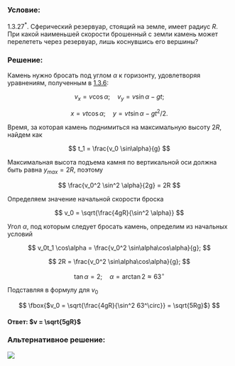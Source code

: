 ###  Условие:

$1.3.27^*.$ Сферический резервуар, стоящий на земле, имеет радиус $R$. При какой наименьшей скорости брошенный с земли камень может перелететь через резервуар, лишь коснувшись его вершины?

###  Решение:

Камень нужно бросать под углом $\alpha$ к горизонту, удовлетворяя уравнениям, полученным в [1.3.6](../1.3.6):

$$
v_x = v \cos\alpha; \quad v_y = v \sin\alpha - gt;
$$

$$
x = vt \cos\alpha ; \quad y = vt \sin\alpha - gt^2 / 2.
$$

Время, за которая камень поднимиться на максимальную высоту $2R$, найдем как

$$
t_1 = \frac{v_0 \sin\alpha}{g}
$$

Максимальная высота подъема камня по вертикальной оси должна быть равна $y_{max} = 2R$, поэтому

$$
\frac{v_0^2 \sin^2 \alpha}{2g} = 2R
$$

Определяем значение начальной скорости броска

$$
v_0 = \sqrt{\frac{4gR}{\sin^2 \alpha}}
$$

Угол $\alpha$, под которым следует бросать камень, определим из начальных условий

$$
v_0t_1 \cos\alpha = \frac{v_0^2 \sin\alpha\cos\alpha}{g};
$$

$$
2R = \frac{v_0^2 \sin\alpha\cos\alpha}{g};
$$

$$
\tan\alpha = 2; \quad \alpha = \arctan 2 \approx 63^\circ
$$

Подставляя в формулу для $v_0$

$$
\fbox{$v_0 = \sqrt{\frac{4gR}{\sin^2 63^\circ}} = \sqrt{5Rg}$}
$$

####  Ответ: $v = \sqrt{5gR}$

### Альтернативное решение:

![](https://www.youtube.com/embed/Dlp5W8Fwh0Q)